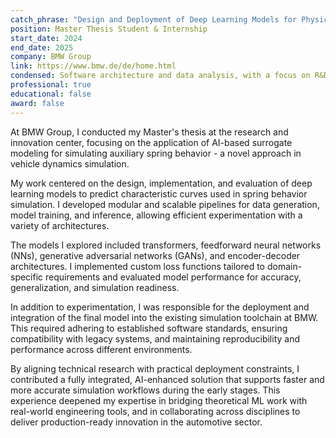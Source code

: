 ```yaml
---
catch_phrase: "Design and Deployment of Deep Learning Models for Physical System Simulation"
position: Master Thesis Student & Internship
start_date: 2024
end_date: 2025
company: BMW Group
link: https://www.bmw.de/de/home.html
condensed: Software architecture and data analysis, with a focus on R&D for deep learning model design, custom loss functions, and modular pipelines for dataset generation, training, and inference.
professional: true
educational: false
award: false
---
```


At BMW Group, I conducted my Master's thesis at the research and innovation center, focusing on the application of AI-based surrogate modeling for simulating auxiliary spring behavior - a novel approach in vehicle dynamics simulation.

My work centered on the design, implementation, and evaluation of deep learning models to predict characteristic curves used in spring behavior simulation. I developed modular and scalable pipelines for data generation, model training, and inference, allowing efficient experimentation with a variety of architectures.

The models I explored included transformers, feedforward neural networks (NNs), generative adversarial networks (GANs), and encoder-decoder architectures. I implemented custom loss functions tailored to domain-specific requirements and evaluated model performance for accuracy, generalization, and simulation readiness.

In addition to experimentation, I was responsible for the deployment and integration of the final model into the existing simulation toolchain at BMW. This required adhering to established software standards, ensuring compatibility with legacy systems, and maintaining reproducibility and performance across different environments.

By aligning technical research with practical deployment constraints, I contributed a fully integrated, AI-enhanced solution that supports faster and more accurate simulation workflows during the early stages. This experience deepened my expertise in bridging theoretical ML work with real-world engineering tools, and in collaborating across disciplines to deliver production-ready innovation in the automotive sector.